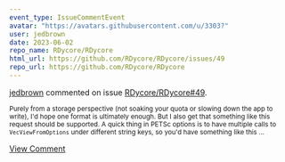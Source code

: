 ```yaml
---
event_type: IssueCommentEvent
avatar: "https://avatars.githubusercontent.com/u/3303?"
user: jedbrown
date: 2023-06-02
repo_name: RDycore/RDycore
html_url: https://github.com/RDycore/RDycore/issues/49
repo_url: https://github.com/RDycore/RDycore
---
```


<a href='https://github.com/jedbrown' target='_blank'>jedbrown</a> commented on issue <a href='https://github.com/RDycore/RDycore/issues/49' target='_blank'>RDycore/RDycore#49</a>.

<small>Purely from a storage perspective (not soaking your quota or slowing down the app to write), I'd hope one format is ultimately enough. But I also get that something like this request should be supported. A quick thing in PETSc options is to have multiple calls to `VecViewFromOptions` under different string keys, so you'd have something like this...</small>

<a href='https://github.com/RDycore/RDycore/issues/49' target='_blank'>View Comment</a>